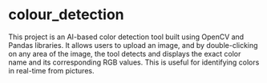 # colour_detection
This project is an AI-based color detection tool built using OpenCV and Pandas libraries. It allows users to upload an image, and by double-clicking on any area of the image, the tool detects and displays the exact color name and its corresponding RGB values. This is useful for identifying colors in real-time from pictures.

